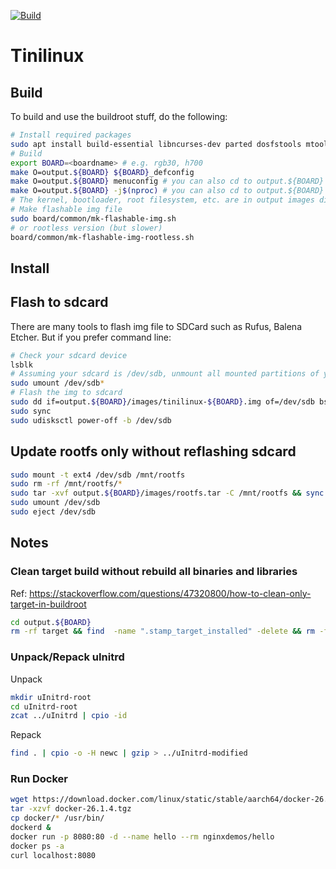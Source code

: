 [![Build](https://github.com/haoict/tinilinux-buildroot/actions/workflows/build.yaml/badge.svg?branch=master)](https://github.com/haoict/tinilinux-buildroot/actions/workflows/build.yaml)

# Tinilinux
## Build

To build and use the buildroot stuff, do the following:
```bash
# Install required packages
sudo apt install build-essential libncurses-dev parted dosfstools mtools swig
# Build
export BOARD=<boardname> # e.g. rgb30, h700
make O=output.${BOARD} ${BOARD}_defconfig
make O=output.${BOARD} menuconfig # you can also cd to output.${BOARD} and run make menuconfig
make O=output.${BOARD} -j$(nproc) # you can also cd to output.${BOARD} and run make -j$(nproc)
# The kernel, bootloader, root filesystem, etc. are in output images directory
# Make flashable img file
sudo board/common/mk-flashable-img.sh
# or rootless version (but slower)
board/common/mk-flashable-img-rootless.sh
```

## Install
## Flash to sdcard
There are many tools to flash img file to SDCard such as Rufus, Balena Etcher.
But if you prefer command line:
```bash
# Check your sdcard device
lsblk
# Assuming your sdcard is /dev/sdb, unmount all mounted partitions of your sdcard if automount 
sudo umount /dev/sdb*
# Flash the img to sdcard
sudo dd if=output.${BOARD}/images/tinilinux-${BOARD}.img of=/dev/sdb bs=4M conv=fsync status=progress
sudo sync
sudo udisksctl power-off -b /dev/sdb
```

## Update rootfs only without reflashing sdcard
```bash
sudo mount -t ext4 /dev/sdb /mnt/rootfs
sudo rm -rf /mnt/rootfs/*
sudo tar -xvf output.${BOARD}/images/rootfs.tar -C /mnt/rootfs && sync 
sudo umount /dev/sdb
sudo eject /dev/sdb
```

## Notes
### Clean target build without rebuild all binaries and libraries
Ref: https://stackoverflow.com/questions/47320800/how-to-clean-only-target-in-buildroot

```bash
cd output.${BOARD}
rm -rf target && find  -name ".stamp_target_installed" -delete && rm -f build/host-gcc-final-*/.stamp_host_installed
```

### Unpack/Repack uInitrd
Unpack
```bash
mkdir uInitrd-root
cd uInitrd-root
zcat ../uInitrd | cpio -id
```

Repack
```bash
find . | cpio -o -H newc | gzip > ../uInitrd-modified
```

### Run Docker
```bash
wget https://download.docker.com/linux/static/stable/aarch64/docker-26.1.4.tgz
tar -xzvf docker-26.1.4.tgz
cp docker/* /usr/bin/
dockerd &
docker run -p 8080:80 -d --name hello --rm nginxdemos/hello
docker ps -a
curl localhost:8080
```